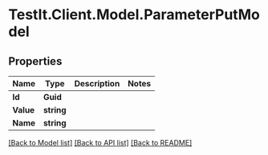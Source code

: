 # TestIt.Client.Model.ParameterPutModel

## Properties

Name | Type | Description | Notes
------------ | ------------- | ------------- | -------------
**Id** | **Guid** |  | 
**Value** | **string** |  | 
**Name** | **string** |  | 

[[Back to Model list]](../README.md#documentation-for-models) [[Back to API list]](../README.md#documentation-for-api-endpoints) [[Back to README]](../README.md)

